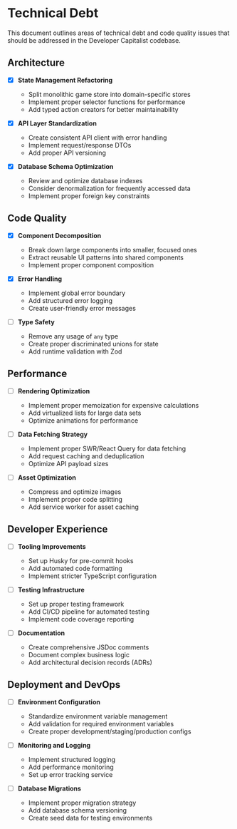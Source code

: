 # Technical Debt

This document outlines areas of technical debt and code quality issues that should be addressed in the Developer Capitalist codebase.

## Architecture

- [x] **State Management Refactoring**
  - Split monolithic game store into domain-specific stores
  - Implement proper selector functions for performance
  - Add typed action creators for better maintainability

- [x] **API Layer Standardization**
  - Create consistent API client with error handling
  - Implement request/response DTOs
  - Add proper API versioning

- [x] **Database Schema Optimization**
  - Review and optimize database indexes
  - Consider denormalization for frequently accessed data
  - Implement proper foreign key constraints

## Code Quality

- [x] **Component Decomposition**
  - Break down large components into smaller, focused ones
  - Extract reusable UI patterns into shared components
  - Implement proper component composition

- [x] **Error Handling**
  - Implement global error boundary
  - Add structured error logging
  - Create user-friendly error messages

- [ ] **Type Safety**
  - Remove any usage of `any` type
  - Create proper discriminated unions for state
  - Add runtime validation with Zod

## Performance

- [ ] **Rendering Optimization**
  - Implement proper memoization for expensive calculations
  - Add virtualized lists for large data sets
  - Optimize animations for performance

- [ ] **Data Fetching Strategy**
  - Implement proper SWR/React Query for data fetching
  - Add request caching and deduplication
  - Optimize API payload sizes

- [ ] **Asset Optimization**
  - Compress and optimize images
  - Implement proper code splitting
  - Add service worker for asset caching

## Developer Experience

- [ ] **Tooling Improvements**
  - Set up Husky for pre-commit hooks
  - Add automated code formatting
  - Implement stricter TypeScript configuration

- [ ] **Testing Infrastructure**
  - Set up proper testing framework
  - Add CI/CD pipeline for automated testing
  - Implement code coverage reporting

- [ ] **Documentation**
  - Create comprehensive JSDoc comments
  - Document complex business logic
  - Add architectural decision records (ADRs)

## Deployment and DevOps

- [ ] **Environment Configuration**
  - Standardize environment variable management
  - Add validation for required environment variables
  - Create proper development/staging/production configs

- [ ] **Monitoring and Logging**
  - Implement structured logging
  - Add performance monitoring
  - Set up error tracking service

- [ ] **Database Migrations**
  - Implement proper migration strategy
  - Add database schema versioning
  - Create seed data for testing environments
